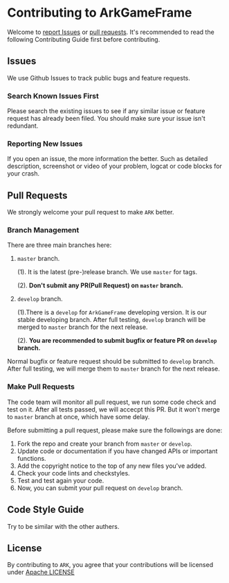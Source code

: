# Contributing to ArkGameFrame
Welcome to [report Issues](https://github.com/ArkGame/ARK/issues) or [pull requests](https://github.com/ArkGame/ARK/pulls). It's recommended to read the following Contributing Guide first before contributing. 

## Issues
We use Github Issues to track public bugs and feature requests.

### Search Known Issues First
Please search the existing issues to see if any similar issue or feature request has already been filed. You should make sure your issue isn't redundant.

### Reporting New Issues
If you open an issue, the more information the better. Such as detailed description, screenshot or video of your problem, logcat or code blocks for your crash.

## Pull Requests
We strongly welcome your pull request to make `ARK` better.

### Branch Management
There are three main branches here:

1. `master` branch.

	(1). It is the latest (pre-)release branch. We use `master` for tags.

	(2). **Don't submit any PR(Pull Request) on `master` branch.**
	
2. `develop` branch. 

	(1).There is a `develop` for `ArkGameFrame` developing version. It is our stable developing branch. After full testing, `develop` branch will be merged to `master` branch for the next release.

	(2). **You are recommended to submit bugfix or feature PR on `develop` branch.**


Normal bugfix or feature request should be submitted to `develop` branch. After full testing, we will merge them to `master` branch for the next release. 


### Make Pull Requests
The code team will monitor all pull request, we run some code check and test on it. After all tests passed, we will accecpt this PR. But it won't merge to `master` branch at once, which have some delay.

Before submitting a pull request, please make sure the followings are done:

1. Fork the repo and create your branch from `master` or `develop`.
2. Update code or documentation if you have changed APIs or important functions.
3. Add the copyright notice to the top of any new files you've added.
4. Check your code lints and checkstyles.
5. Test and test again your code.
6. Now, you can submit your pull request on `develop` branch.

## Code Style Guide
Try to be similar with the other authers.

## License
By contributing to `ARK`, you agree that your contributions will be licensed
under [Apache LICENSE](https://github.com/ArkGame/ArkGameFrame/blob/master/LICENSE)
